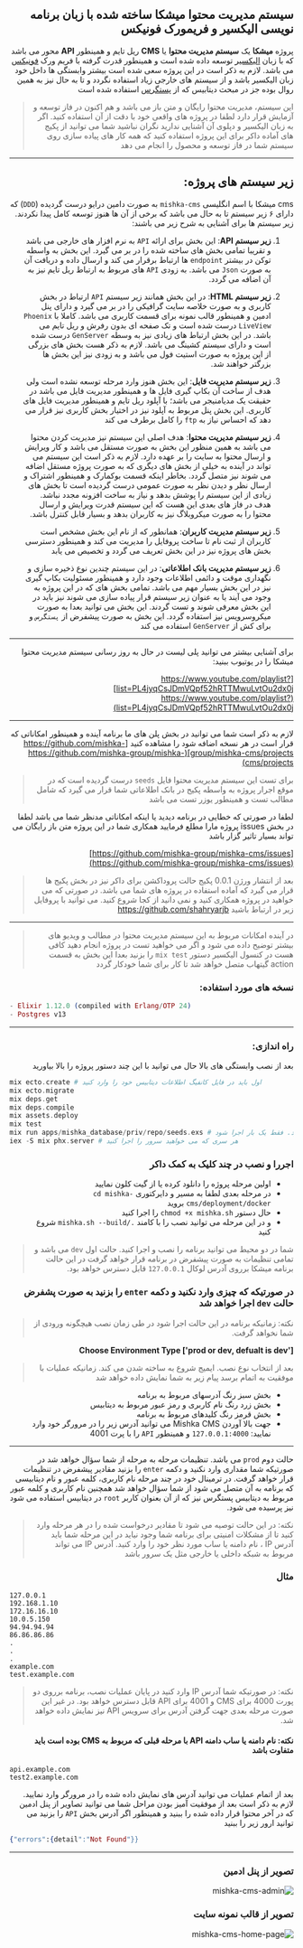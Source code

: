 <div dir="rtl">

## سیستم مدیریت محتوا میشکا ساخته شده با زبان برنامه نویسی الیکسیر و فریمورک فونیکس

پروژه **میشکا** یک **سیستم مدیریت محتوا** یا **CMS** ریل تایم و همینطور **API** محور می باشد که با زبان [الیکسیر](https://elixir-lang.org/) توسعه داده شده است و همینطور قدرت گرفته با فریم ورک [فونیکس](https://phoenixframework.org/) می باشد.
لازم به ذکر است در این پروژه سعی شده است بیشتر وابستگی ها داخل خود زبان الیکسیر باشد و از سیستم های خارجی زیاد استفاده نگردد و تا به حال نیز به همین روال بوده جز در مبحث دیتابیس که از [پستگرس](https://www.postgresql.org/) استفاده شده است

> این سیستم، مدیریت محتوا رایگان و متن باز می باشد و هم اکنون در فاز توسعه و آزمایش قرار دارد لطفا در پروژه های واقعی خود با دقت از آن استفاده کنید. اگر به زبان الیکسیر و دپلوی آن آشنایی ندارید نگران نباشید شما می توانید از پکیج های آماده داکر برای این پروژه استفاده کنید که همه کار های پیاده سازی روی سیستم شما در فاز توسعه و محصول را انجام می دهد

---

## زیر سیستم های پروژه:

cms میشکا با اسم انگلیسی `mishka-cms` به صورت دامین درایو درست گردیده (`DDD`) که دارای ۶ زیر سیستم تا به حال می باشد که برخی از آن ها هنوز توسعه کامل پیدا نکردند. زیر سیستم ها برای آشنایی به شرح زیر می باشند:

1. **زیر سیستم API**:  این بخش برای ارائه `API` به نرم افزار های خارجی می باشد و تقریبا تمامی بخش های ساخته شده را در بر می گیرد. این بخش به واسطه توکن در بیشتر `endpoint` ها ارتباط برقرار می کند و ارسال داده و دریافت آن به صورت `Json` می باشد. به زودی `API` های مربوط به ارتباط ریل تایم نیز به آن اضافه می گردد.

2.  **زیر سیستم HTML**:  در این بخش همانند زیر سیستم `API` ارتباط در بخش کاربری و به صورت خلاصه سایت گرافیکی را در بر می گیرد و دارای پنل ادمین و همینطور قالب نمونه برای قسمت کاربری می باشد. کاملا با `Phoenix LiveView` درست شده است و تک صفحه ای بدون رفرش و ریل تایم می باشد. در این بخش ارتباط های زیادی نیز به وسطه `GenServer` درست شده است و دارای سیستم کشینگ می باشد. لازم به ذکر هست بخش های بزرگی از این پروژه به صورت استیت فول می باشد و به زودی نیز این بخش ها بزرگتر خواهند شد.

3. **زیر سیستم مدیریت فایل**: این بخش هنوز وارد مرحله توسعه نشده است ولی هدف از ساخت آن بکاپ گیری فایل ها و همینطور مدیریت فایل می باشد در حقیقت یک مدیامنیجر می باشد؛ با آپلود ریل تایم و همینطور مدیریت فایل های کاربری. این بخش پنل مربوط به آپلود نیز در اختیار بخش کاربری نیز قرار می دهد که احساس نیاز به `ftp` را کامل برطرف می کند

4. **زیر سیستم مدیریت محتوا**: هدف اصلی این سیستم نیز مدیریت کردن محتوا می باشد به همین منظور این بخش به صورت مستقل می باشد و کار ویرایش و ارسال محتوا به سایت را بر عهده دارد. لازم به ذکر است این سیستم می تواند در آینده به خیلی از بخش های دیگری که به صورت پروژه مستقل اضافه می شوند نیز متصل گردد. بخاطر اینکه قسمت بوکمارک و همینطور اشتراک و ارسال نظر و دیدن نظر به صورت عمومی درست گردیده است تا بخش های زیادی از این سیستم را پوشش بدهد و نیاز به ساخت افزونه مجدد نباشد. هدف در فاز های بعدی این هست که این سیستم قدرت ویرایش و ارسال محتوا را به صورت میکروبلاگ نیز به کاربران بدهد و بسیار قابل کنترل باشد.

5. **زیر سیستم مدیریت کاربران**: همانطور که از نام این بخش مشخص است کاربران از ثبت نام تا ساخت پروفایل را مدیریت می کند و همینطور دسترسی بخش های پروژه نیز در این بخش تعریف می گردد و تخصیص می یابد

6. **زیر سیستم مدیریت بانک اطلاعاتی**: در این سیستم چندین نوع ذخیره سازی و نگهداری موقت و دائمی اطلاعات وجود دارد و همینطور مسئولیت بکاپ گیری نیز در این بخش بسیار مهم می باشد. تمامی بخش های که در این پروژه به وجود می آیند یا به عنوان زیر سیستم قرار پیاده سازی می شوند نیز باید در این بخش معرفی شوند و تست گردند. این بخش می توانید بعدا به صورت میکروسرویس نیز استفاده گردد. این بخش به صورت پیشفرض از `پستگرس` و برای کش از `GenServer` استفاده می کند


---
برای آشنایی بیشتر می توانید پلی لیست در حال به روز رسانی سیستم مدیریت محتوا میشکا را در یوتیوب ببنید:

[https://www.youtube.com/playlist?list=PL4jyqCsJDmVQpf52hRTTMwuLvtOu2dx0j](https://www.youtube.com/playlist?list=PL4jyqCsJDmVQpf52hRTTMwuLvtOu2dx0j)

---

لازم به ذکر است شما می توانید در بخش پلن های ما برنامه آینده و همینطور امکاناتی که قرار است در هر نسخه اضافه شود را مشاهده کنید
[https://github.com/mishka-group/mishka-cms/projects](https://github.com/mishka-group/mishka-cms/projects)

> برای تست این سیستم مدیریت محتوا فایل `seeds` درست گردیده است که در موقع اجرار پروژه به واسطه پکیج  در بانک اطلاعاتی شما قرار می گیرد که شامل مطالب تست و همینطور یوزر تست می باشد

لطفا در صورتی که خطایی در برنامه دیدید یا اینکه امکاناتی مدنظر شما می باشد لطفا در بخش issues پروژه مارا مطلع فرمایید همکاری شما در این پروژه متن باز رایگان می تواند بسیار تاثیر گزار باشد

[https://github.com/mishka-group/mishka-cms/issues](https://github.com/mishka-group/mishka-cms/issues)

> بعد از انتشار ورژن 0.0.1 پکیج حالت پروداکشن برای داکر نیز در بخش پکیج ها قرار می گیرد که آماده استفاده در پروژه های شما می باشد. در صورتی که می خواهید در پروژه همکاری کنید و نمی دانید از کجا شروع کنید. می توانید با پروفایل زیر در ارتباط باشید
https://github.com/shahryarjb


---

> در آینده امکانات مربوط به این سیستم مدیریت محتوا در مطالب و ویدیو های بیشتر توضیح داده می شود و اگر می خواهید تست در پروژه انجام دهید کافی هست در کنسول الیکسیر دستور `mix test` را بزنید بعدا این بخش به قسمت action گیتهاب متصل خواهد شد تا کار برای شما خودکار گردد

### نسخه های مورد استفاده:

<div dir="ltr">
  
```elixir
- Elixir 1.12.0 (compiled with Erlang/OTP 24)
- Postgres v13
```
  
</div>
  
---

### راه اندازی:

بعد از نصب وابستگی های بالا حال می توانید با این چند دستور پروژه را بالا بیاورید

<div dir="ltr">
 
```elixir
mix ecto.create # اول باید در فایل کانفیگ اطلاعات دیتابیس خود را وارد کنید
mix ecto.migrate
mix deps.get
mix deps.compile
mix assets.deploy
mix test
mix run apps/mishka_database/priv/repo/seeds.exs # در صورتی که می خواهید مطالب و کاربر آزمایشی درست شود. فقط یک بار اجرا شود
iex -S mix phx.server # هر سری که می خواهید سرور را اجرا کنید
```

</div>
  
### اجررا و نصب در چند کلیک به کمک داکر

- اولین مرحله پروژه را دانلود کرده یا از گیت کلون نمایید
- در مرحله بعدی لطفا به مسیر و دایرکتوری `cd mishka-cms/deployment/docker` بروید
- حال دستور `chmod +x mishka.sh` را اجرا کنید
- و در این مرحله می توانید نصب را با کامند `./mishka.sh --build` شروع کنید

> شما در دو محیط می توانید برنامه را نصب و اجرا کنید. حالت اول `dev` می باشد و تمامی تنظیمات به صورت پیشفرض در برنامه قرار خواهد گرفت در این حالت برنامه میشکا برروی آدرس لوکال `127.0.0.1` قابل دسترس خواهد بود.

### در صورتیکه که چیزی وارد نکنید و دکمه `enter` را بزنید به صورت پشفرض حالت `dev` اجرا خواهد شد

> نکته: زمانیکه برنامه در این حالت اجرا شود در طی زمان نصب هیچگونه ورودی از شما نخواهد گرفت.

**Choose Environment Type ['prod or dev, defualt is dev']**

> بعد از انتخاب نوع نصب. ایمیج شروع به ساخته شدن می کند. زمانیکه عملیات با موفقیت به اتمام برسد پیام زیر به شما نمایش داده خواهد شد

- بخش سبز رنگ آدرسهای مربوط به برنامه 
- بخش زرد رنگ نام کاربری و رمز عبور مربوط به دیتابیس
- بخش قرمز رنگ کلیدهای مربوط به برنامه 
- جهت بالا آوردن Mishka CMS می توانید آدرس زیر را در مرورگر خود وارد نمایید: `127.0.0.1:4000` و همینطور `API` را با پرت 4001

---

 حالت دوم  `prod` می باشد. تنظیمات مرحله به مرحله از شما سؤال خواهد شد در صورتیکه شما مقداری وارد نکنید و دکمه `enter` را بزنید مقادیر پیشفرض در تنظیمات قرار خواهد گرفت.
در ترمینال خود در چند مرحله نام کاربری، کلمه عبور و نام دیتابیسی که برنامه به آن متصل می شود از شما سؤال خواهد شد
همچنین نام کاربری و کلمه عبور مربوط به دیتابیس پستگرس نیز که از آن بعنوان کاربر `root` در دیتابیس استفاده می شود نیز پرسیده می شود.

> نکته: در این حالت توصیه می شود تا مقادیر درخواست شده را در هر مرحله وارد کنید تا از مشکلات امنیتی برای برنامه شما وجود نیاید
> در این مرحله شما باید آدرس IP ، نام دامنه یا ساب مورد نظر خود را وارد کنید. آدرس IP می تواند مربوط به شبکه داخلی یا خارجی مثل یک سرور باشد 

### مثال

<div dir="ltr">

```
127.0.0.1
192.168.1.10
172.16.16.10
10.0.5.150
94.94.94.94
86.86.86.86
.
.
.
example.com
test.example.com
```

</div>

> نکته: در صورتیکه شما آدرس IP وارد کنید در پایان عملیات نصب،‌ برنامه برروی دو پورت 4000 برای CMS و 4001 برای API قابل دسترس خواهد بود. در غیر این صورت مرحله بعدی جهت گرفتن آدرس برای سرویس API نیز نمایش داده خواهد شد.

#### نکته: نام دامنه یا ساب دامنه API  با مرحله قبلی که مربوط به CMS بوده است باید متفاوت باشد

<div dir="ltr">

```
api.example.com
test2.example.com
```
</div>

بعد از اتمام عملیات می توانید آدرس های نمایش داده شده را در مرورگر وارد نمایید. لازم به ذکر است بعد از موفقیت آمیز بودن مراحل شما می توانید تصاویر از پنل ادمین که در آخر محتوا قرار داده شده را ببنید و همینطور اگر آدرس بخش `API` را بزنید می توانید ارور زیر را ببنید

<div dir="ltr">

```elixir
{"errors":{detail":"Not Found"}}
```

</div>

---

### تصویر از پنل ادمین

![mishka-cms-admin](https://user-images.githubusercontent.com/8413604/129250846-35abcf82-bb65-432b-98be-e7a025607415.png)

### تصویر از قالب نمونه سایت

![mishka-cms-home-page](https://user-images.githubusercontent.com/8413604/129250980-ce45c35e-389a-435a-bf95-2829c7323862.png)

</div>